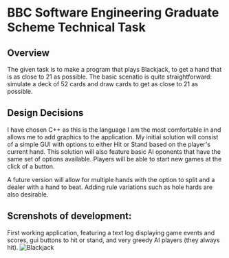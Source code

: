 # BBC Software Engineering Graduate Scheme Technical Task

## Overview
The given task is to make a program that plays Blackjack, to get a hand that is as close to 21 as possible. The basic scenatio is quite straightforward: simulate a deck of 52 cards and draw cards to get as close to 21 as possible.

## Design Decisions
I have chosen C++ as this is the language I am the most comfortable in and allows me to add graphics to the application.
My initial solution will consist of a simple GUI with options to either Hit or Stand based on the player's current hand. This solution will also feature basic AI oponents that have the same set of options available. Players will be able to start new games at the click of a button.

A future version will allow for multiple hands with the option to split and a dealer with a hand to beat. Adding rule variations such as hole hards are also desirable.

## Screnshots of development:
First working application, featuring a text log displaying game events and scores, gui buttons to hit or stand, and very greedy AI players (they always hit).
![Blackjack](https://user-images.githubusercontent.com/56483943/147880077-3ed96bc2-fb71-43d3-a997-2000e5053d26.png)
